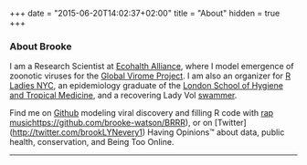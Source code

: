 +++
date = "2015-06-20T14:02:37+02:00"
title = "About"
hidden = true
+++

### About Brooke 

I am a Research Scientist at [Ecohalth Alliance](http://www.ecohealthalliance.org), where I model emergence of zoonotic viruses for the [Global Virome Project](http://www.globalviromeproject.org). I am also an organizer for [R Ladies NYC](http://www.rladiesnyc.org), an epidemiology graduate of  the [London School of Hygiene and Tropical Medicine](https://www.lshtm.ac.uk/research), and a recovering Lady Vol [swammer](http://utsports.com/news/2012/6/22/17_UT_Swimmers_Depart_for_Olympic_Trials.aspx). 
 
Find me on [Github](http://www.github.com/brooke-watson) modeling viral discovery and filling R code with [rap music]( )https://github.com/brooke-watson/BRRR), or on [Twitter] (http://twitter.com/brookLYNevery1) Having Opinions™ about data, public health, conservation, and Being Too Online.

***